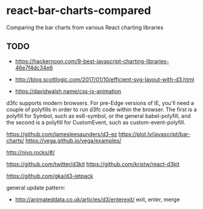 # react-bar-charts-compared
Comparing the bar charts from various React charting libraries

## TODO

- https://hackernoon.com/9-best-javascript-charting-libraries-46e7f4dc34e6
- http://blog.scottlogic.com/2017/01/10/efficient-svg-layout-with-d3.html

- https://davidwalsh.name/css-js-animation

d3fc supports modern browsers. For pre-Edge versions of IE, you'll need a couple of polyfills in order to run d3fc code within the browser. The first is a polyfill for Symbol, such as es6-symbol, or the general babel-polyfill, and the second is a polyfill for CustomEvent, such as custom-event-polyfill.

https://github.com/jamesleesaunders/d3-ez
https://plot.ly/javascript/bar-charts/
https://vega.github.io/vega/examples/

http://nivo.rocks/#/

https://github.com/twitter/d3kit
https://github.com/kristw/react-d3kit

https://github.com/gka/d3-jetpack

general update pattern:
- http://animateddata.co.uk/articles/d3/enterexit/
     exit, enter, merge
     